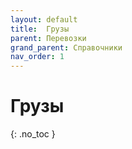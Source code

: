 ```yaml
---
layout: default
title:	Грузы
parent: Перевозки
grand_parent: Справочники
nav_order: 1
---
```


# Грузы
{: .no_toc }
